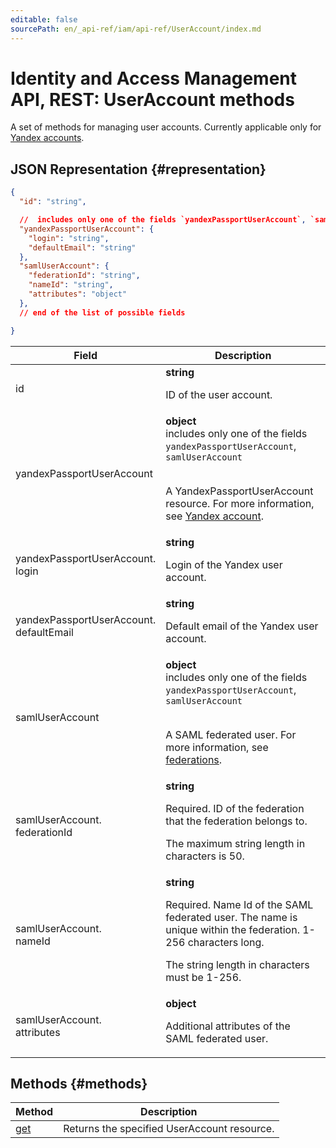 ```yaml
---
editable: false
sourcePath: en/_api-ref/iam/api-ref/UserAccount/index.md
---
```


# Identity and Access Management API, REST: UserAccount methods
A set of methods for managing user accounts. Currently applicable only for [Yandex accounts](/docs/iam/concepts/#passport).
## JSON Representation {#representation}
```json 
{
  "id": "string",

  //  includes only one of the fields `yandexPassportUserAccount`, `samlUserAccount`
  "yandexPassportUserAccount": {
    "login": "string",
    "defaultEmail": "string"
  },
  "samlUserAccount": {
    "federationId": "string",
    "nameId": "string",
    "attributes": "object"
  },
  // end of the list of possible fields

}
```
 
Field | Description
--- | ---
id | **string**<br><p>ID of the user account.</p> 
yandexPassportUserAccount | **object** <br> includes only one of the fields `yandexPassportUserAccount`, `samlUserAccount`<br><br><p>A YandexPassportUserAccount resource. For more information, see <a href="/docs/iam/concepts/#passport">Yandex account</a>.</p> 
yandexPassportUserAccount.<br>login | **string**<br><p>Login of the Yandex user account.</p> 
yandexPassportUserAccount.<br>defaultEmail | **string**<br><p>Default email of the Yandex user account.</p> 
samlUserAccount | **object** <br> includes only one of the fields `yandexPassportUserAccount`, `samlUserAccount`<br><br><p>A SAML federated user. For more information, see <a href="/docs/iam/concepts/federations">federations</a>.</p> 
samlUserAccount.<br>federationId | **string**<br><p>Required. ID of the federation that the federation belongs to.</p> <p>The maximum string length in characters is 50.</p> 
samlUserAccount.<br>nameId | **string**<br><p>Required. Name Id of the SAML federated user. The name is unique within the federation. 1-256 characters long.</p> <p>The string length in characters must be 1-256.</p> 
samlUserAccount.<br>attributes | **object**<br><p>Additional attributes of the SAML federated user.</p> 

## Methods {#methods}
Method | Description
--- | ---
[get](get.md) | Returns the specified UserAccount resource.